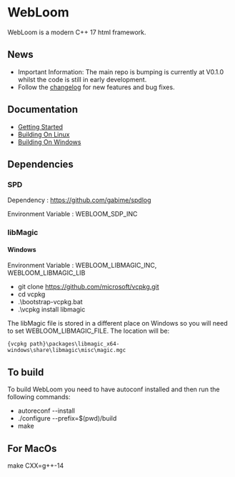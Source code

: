 # WebLoom

WebLoom is a modern C++ 17 html framework. 

## News  

- Important Information: The main repo is bumping is currently at V0.1.0 whilst the code is still in early development.
- Follow the [changelog](ChangeLog) for new features and bug fixes.

## Documentation

- [Getting Started](PLACEHOLDER)
- [Building On Linux](PLACEHOLDER)
- [Building On Windows](PLACEHOLDER)

## Dependencies

### SPD

Dependency : https://github.com/gabime/spdlog

Environment Variable : WEBLOOM_SDP_INC

### libMagic

#### Windows

Environment Variable : WEBLOOM_LIBMAGIC_INC, WEBLOOM_LIBMAGIC_LIB

* git clone https://github.com/microsoft/vcpkg.git
* cd vcpkg
* .\bootstrap-vcpkg.bat
* .\vcpkg install libmagic

The libMagic file is stored in a different place on Windows so you will need to
set WEBLOOM_LIBMAGIC_FILE. The location will be:

    {vcpkg path}\packages\libmagic_x64-windows\share\libmagic\misc\magic.mgc

## To build

To build WebLoom you need to have autoconf installed and then run the following commands:

* autoreconf --install
* ./configure --prefix=$(pwd)/build
* make

## For MacOs

make CXX=g++-14
